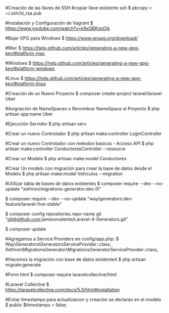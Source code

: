 #Creación de las llaves de SSH
#copiar llave existente ssh
$ pbcopy < ~/.ssh/id_rsa.pub

#Instalación y Configuración de Vagrant
$ https://www.youtube.com/watch?v=k9xQBKzpOjk

#Bajar GPG para Windows
$ https://www.gnupg.org/download/

#Mac
$ https://help.github.com/articles/generating-a-new-gpg-key/#platform-mac

#Windows
$ https://help.github.com/articles/generating-a-new-gpg-key/#platform-windows

#Linux
$ https://help.github.com/articles/generating-a-new-gpg-key/#platform-linux

#Creación de un Nuevo Proyecto
$ composer create-project laravel/laravel Uber

#Asignación de NameSpaceo o Renombrar NameSpace al Proyecto
$ php artisan app:name Uber

#Ejecución Servidor 
$ php artisan serv

#Crear un nuevo Controlador
$ php artisan make:controller LoginController

#Crear un nuevo Controlador con metodos basicos - Acceso API
$ php artisan make:controller ConductoresController --resource

#Crear un Modelo
$ php artisan make:model Conductores

#Crear Un modelo con migración para crear la base de datos desde el Modelo
$ php artisan make:model Vehiculos --migration

#Utilizar tabla de bases de datos existentes
$ composer require --dev --no-update "xethron/migrations-generator:dev-l5"

$ composer require --dev --no-update "way/generators:dev-feature/laravel-five-stable"

$ composer config repositories.repo-name git "git@github.com:jamisonvalenta/Laravel-4-Generators.git"

$ composer update

#Agregamos a Service Providers en config/app.php:
$ Way\Generators\GeneratorsServiceProvider::class,
Xethron\MigrationsGenerator\MigrationsGeneratorServiceProvider::class,

#Hacemos la migración con base de datos existente4
$ php artisan migrate:generate

#Form html
$ composer require laravelcollective/html

#Laravel Collective
$ https://laravelcollective.com/docs/5.0/html#installation

#Evitar timestamps para actualizacion y creacion se declaran en el modelo
$ public $timestamps = false;